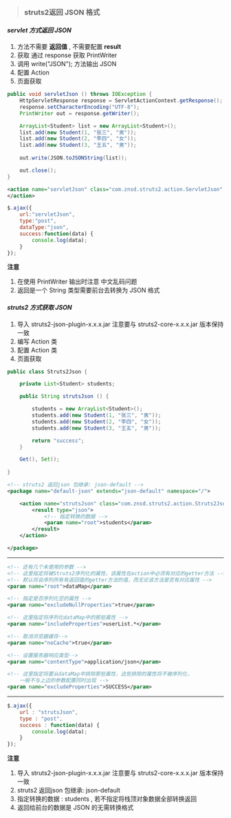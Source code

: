 > ### struts2返回 JSON 格式

#### *servlet 方式返回 JSON*

1. 方法不需要 **返回值** , 不需要配置 **result**
2. 获取 通过 response 获取 PrintWriter
3. 调用 write("JSON"); 方法输出 JSON
4. 配置 Action
5. 页面获取

```java
public void servletJson () throws IOException {
    HttpServletResponse response = ServletActionContext.getResponse();
    response.setCharacterEncoding("UTF-8");
    PrintWriter out = response.getWriter();

    ArrayList<Student> list = new ArrayList<Student>();
    list.add(new Student(1, "张三", "男"));
    list.add(new Student(2, "李四", "女"));
    list.add(new Student(3, "王五", "男"));
    
    out.write(JSON.toJSONString(list));

    out.close();
}
```

```xml
<action name="servletJson" class="com.znsd.struts2.action.ServletJson" method="servletJson">
</action>
```

```javascript
$.ajax({
    url:"servletJson",
    type:"post",
    dataType:"json",
    success:function(data) {
        console.log(data);
    }
});
```

**注意**

1. 在使用 PrintWriter 输出时注意 中文乱码问题
2. 返回是一个 String 类型需要前台去转换为 JSON 格式



#### *struts2 方式获取 JSON*

1. 导入 struts2-json-plugin-x.x.x.jar 注意要与 struts2-core-x.x.x.jar 版本保持一致
2. 编写 Action 类
3. 配置 Action 类
4. 页面获取

```java
public class Struts2Json {

    private List<Student> students;

    public String strutsJson () {

        students = new ArrayList<Student>();
        students.add(new Student(1, "张三", "男"));
        students.add(new Student(2, "李四", "女"));
        students.add(new Student(3, "王五", "男"));

        return "success";
    }

    Get(), Set();
    
}
```

```xml
<!-- struts2 返回json 包继承: json-default -->
<package name="default-json" extends="json-default" namespace="/">

    <action name="strutsJson" class="com.znsd.struts2.action.Struts2Json" method="strutsJson">
        <result type="json">
        	<!-- 指定转换的数据 -->
			<param name="root">students</param>
        </result>
    </action>

</package>
```

---

```xml
<!-- 还有几个未使用的参数 -->
<!-- 这里指定将被Struts2序列化的属性，该属性在action中必须有对应的getter方法 -->
<!-- 默认将会序列所有有返回值的getter方法的值，而无论该方法是否有对应属性 -->
<param name="root">dataMap</param>

<!-- 指定是否序列化空的属性 -->
<param name="excludeNullProperties">true</param>

<!-- 这里指定将序列化dataMap中的那些属性 -->
<param name="includeProperties">userList.*</param>

<!-- 取消浏览器缓存-->
<param name="noCache">true</param>

<!-- 设置服务器响应类型-->
<param name="contentType">application/json</param>

<!-- 这里指定将要从dataMap中排除那些属性，这些排除的属性将不被序列化，
	一般不与上边的参数配置同时出现 -->
<param name="excludeProperties">SUCCESS</param>
```

---

```javascript
$.ajax({
    url : "strutsJson",
    type : "post",
    success : function(data) {
        console.log(data);
    }
});
```

**注意**

1. 导入 struts2-json-plugin-x.x.x.jar 注意要与 struts2-core-x.x.x.jar 版本保持一致
2. struts2 返回json 包继承: json-default
3. 指定转换的数据 : <param name="root">students</param> , 若不指定将栈顶对象数据全部转换返回
4. 返回给前台的数据是 JSON 的无需转换格式
